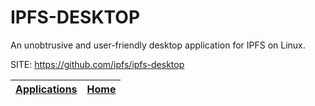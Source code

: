 # IPFS-DESKTOP

 An unobtrusive and user-friendly desktop application for IPFS on Linux.

 SITE: https://github.com/ipfs/ipfs-desktop

 | [Applications](https://portable-linux-apps.github.io/apps.html) | [Home](https://portable-linux-apps.github.io)
 | --- | --- |
